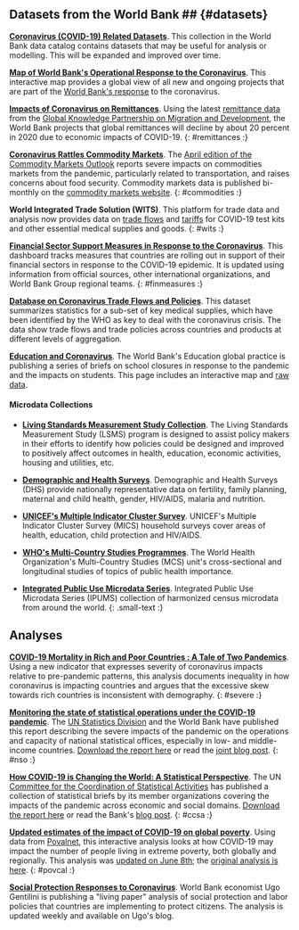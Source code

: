 
## Datasets from the World Bank ## {#datasets}

**[Coronavirus (COVID-19) Related Datasets][ddh]**.
This collection in the World Bank data catalog contains datasets that may be useful for analysis or modelling.
This will be expanded and improved over time.

**[Map of World Bank's Operational Response to the Coronavirus][wb-cvmap]**.
This interactive map provides a global view of all new and ongoing projects that are part
of the [World Bank's response][wb-covid] to the coronavirus.

**[Impacts of Coronavirus on Remittances][remittances]**.
Using the latest [remittance data](https://www.knomad.org/data/remittances) from the
[Global Knowledge Partnership on Migration and Development](https://www.knomad.org/),
the World Bank projects that global remittances will decline by about 20 percent
in 2020 due to economic impacts of COVID-19.
{: #remittances :}

**[Coronavirus Rattles Commodity Markets][commodities]**.
The [April edition of the Commodity Markets Outlook](https://openknowledge.worldbank.org/bitstream/handle/10986/33624/CMO-April-2020.pdf)
reports severe impacts on commodities markets from the pandemic, particularly related to transportation, and raises concerns
about food security. Commodity markets data is published bi-monthly on the
[commodity markets website](https://www.worldbank.org/en/research/commodity-markets).
{: #commodities :}

**World Integrated Trade Solution (WITS)**.
This platform for trade data and analysis now provides data on
[trade flows](https://wits.worldbank.org/trade/covid-19-medical-products.aspx) and
[tariffs](https://wits.worldbank.org/tariff/trains/country-byhs6product.aspx?lang=en)
for COVID-19 test kits and other essential medical supplies and goods.
{: #wits :}

**[Financial Sector Support Measures in Response to the Coronavirus][fci-map]**.
This dashboard tracks measures that countries are rolling out in support of their financial sectors in response to the COVID-19
epidemic. It is updated using information from official sources, other international organizations, and World Bank Group
regional teams.
{: #finmeasures :}

**[Database on Coronavirus Trade Flows and Policies][wb-trade]**.
This dataset summarizes statistics for a sub-set of key medical supplies, which
have been identified by the WHO as key to deal with the coronavirus crisis. The
data show trade flows and trade policies across countries and products at
different levels of aggregation.

**[Education and Coronavirus][jp]**.
The World Bank's Education global practice is publishing a series of briefs on school closures in
response to the pandemic and the impacts on students. This page includes an interactive map and
[raw data][jp-csv].

#### Microdata Collections ####

* **[Living Standards Measurement Study Collection][lsms]**.
  The Living Standards Measurement Study (LSMS) program is designed to assist policy makers in their efforts to identify how policies could be designed and improved to positively affect outcomes in health, education, economic activities, housing and utilities, etc.

* **[Demographic and Health Surveys][dhs]**.
  Demographic and Health Surveys (DHS) provide nationally representative data on fertility, family planning, maternal and child health, gender, HIV/AIDS, malaria and nutrition.

* **[UNICEF's Multiple Indicator Cluster Survey][mics]**.
  UNICEF's Multiple Indicator Cluster Survey (MICS) household surveys cover areas of health, education, child protection and HIV/AIDS.

* **[WHO's Multi-Country Studies Programmes][who]**.
  The World Health Organization's Multi-Country Studies (MCS) unit's cross-sectional and longitudinal studies of topics of public health importance.

* **[Integrated Public Use Microdata Series][ipums]**.
  Integrated Public Use Microdata Series (IPUMS) collection of harmonized census microdata from around the world.
{: .small-text :}

## Analyses ##

**[COVID-19 Mortality in Rich and Poor Countries : A Tale of Two Pandemics][severity]**.
Using a new indicator that expresses severity of coronavirus impacts relative to pre-pandemic
patterns, this analysis documents inequality in how coronavirus is impacting countries and argues
that the excessive skew towards rich countries is inconsistent with demography.
{: #severe :}

**[Monitoring the state of statistical operations under the COVID-19 pandemic][unsd]**.
The [UN Statistics Division](https://unstats.un.org) and the World Bank have published
this report describing the
severe impacts of the pandemic on the operations and capacity of national statistical offices, especially in low- and
middle-income countries. [Download the report here][unsd] or read the
[joint blog post](https://blogs.worldbank.org/opendata/covid-19-widens-gulf-global-data-inequality-while-national-statistical-offices-step-up).
{: #nso :}


**[How COVID-19 is Changing the World: A Statistical Perspective][ccsa]**.
The UN [Committee for the Coordination of Statistical Activities](https://unstats.un.org/unsd/ccsa)
has published a collection of statistical briefs by its member organizations covering the impacts of the 
pandemic across economic and social domains.  [Download the report here][ccsa] or read the Bank's
[blog post](https://blogs.worldbank.org/opendata/how-covid-19-changing-world-statistical-perspective-international-agencies).
{: #ccsa :}

**[Updated estimates of the impact of COVID-19 on global poverty][blog-pov2]**.
Using data from [Povalnet][povcal], this interactive analysis looks at how COVID-19 may impact
the number of people living in extreme poverty, both globally and regionally. This analysis
was [updated on June 8th][blog-pov2]; the [original analysis is here][blog-pov1].
{: #povcal :}

**[Social Protection Responses to Coronavirus][ugo]**.
World Bank economist Ugo Gentilini is publishing
a "living paper" analysis of social protection and labor policies that countries are implementing to
protect citizens. The analysis is updated weekly and available on Ugo's blog.


[ccsa]: https://unstats.un.org/unsd/ccsa/documents/covid19-report-ccsa.pdf
[unsd]: https://unstats.un.org/unsd/covid19-response/covid19-nso-survey-report.pdf
[ddh]: https://datacatalog.worldbank.org/search?search_api_views_fulltext_op=AND&f%5B0%5D=field_collection_field%3A2026&sort_by=field_wbddh_modified_date
[lsms]: https://microdatalib.worldbank.org/index.php/catalog/LSMS
[who]: https://microdata.worldbank.org/index.php/catalog/WHO
[mics]: https://microdata.worldbank.org/index.php/catalog/MICS
[dhs]: https://microdata.worldbank.org/index.php/catalog/dhs
[ipums]: https://microdata.worldbank.org/index.php/catalog/ipums

[ugo]: http://www.ugogentilini.net/

[jp]: https://www.worldbank.org/en/data/interactive/2020/03/24/world-bank-education-and-covid-19
[jp-csv]: https://dataviz.worldbank.org/t/EdStats/views/covid19/dsh_simple.csv

[wb-cvmap]: https://maps.worldbank.org/?COVID19=true
[wb-covid]: https://www.worldbank.org/en/who-we-are/news/coronavirus-covid19

[wb-trade]: https://www.worldbank.org/en/data/interactive/2020/04/02/database-on-coronavirus-covid-19-trade-flows-and-policies
[fci-map]: https://dataviz.worldbank.org/views/FS-COVID19/Overview?:embed=y&:isGuestRedirectFromVizportal=y&:display_count=n&:showAppBanner=false&:origin=viz_share_link&:showVizHome=n
[blog-pov1]: https://blogs.worldbank.org/opendata/impact-covid-19-coronavirus-global-poverty-why-sub-saharan-africa-might-be-region-hardest
[blog-pov2]: https://blogs.worldbank.org/opendata/updated-estimates-impact-covid-19-global-poverty
[povcal]: http://iresearch.worldbank.org/PovcalNet/home.aspx
[remittances]: https://www.worldbank.org/en/news/press-release/2020/04/22/world-bank-predicts-sharpest-decline-of-remittances-in-recent-history
[commodities]: https://www.worldbank.org/en/news/feature/2020/04/23/coronavirus-shakes-commodity-markets
[severity]: http://documents.worldbank.org/curated/en/559181590712052524/COVID-19-Mortality-in-Rich-and-Poor-Countries-A-Tale-of-Two-Pandemics
